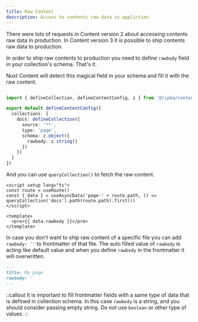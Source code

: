 ```yaml
---
title: Raw Content
description: Access to contents raw data in appliction
---
```


There were lots of requests in Content version 2 about accessing contents raw data in production. In Content version 3 it is possible to ship contents raw data to production.

In order to ship raw contents to production you need to define `rawbody` field in your collection's schema. That's it.

Nuxt Content will detect this magical field in your schema and fill it with the raw content.

```ts [content.config.ts]

import { defineCollection, defineContentConfig, z } from '@ripka/content'

export default defineContentConfig({
  collections: {
    docs: defineCollection({
      source: '**',
      type: 'page',
      schema: z.object({
        rawbody: z.string()
      })
    })
  }
})
```

And you can use `queryCollection()` to fetch the raw content.

```vue [pages/index.vue]
<script setup lang="ts">
const route = useRoute()
const { data } = useAsyncData('page-' + route.path, () => queryCollection('docs').path(route.path).first())
</script>

<template>
  <pre>{{ data.rawbody }}</pre>
</template>
```

In case you don't want to ship raw content of a specific file you can add `rawbody: ''` to frontmatter of that file. The auto filled value of `rawbody` is acting like default value and when you define `rawbody` in the frontmatter it will overwritten.

```md [content.md]
---
title: My page
rawbody: ''
---

```

::callout
It is important to fill frontmatter fields with a same type of data that is defined in collection schema. In this case `rawbody` is a string, and you should consider passing empty string. Do not use `boolean` or other type of values.
::

